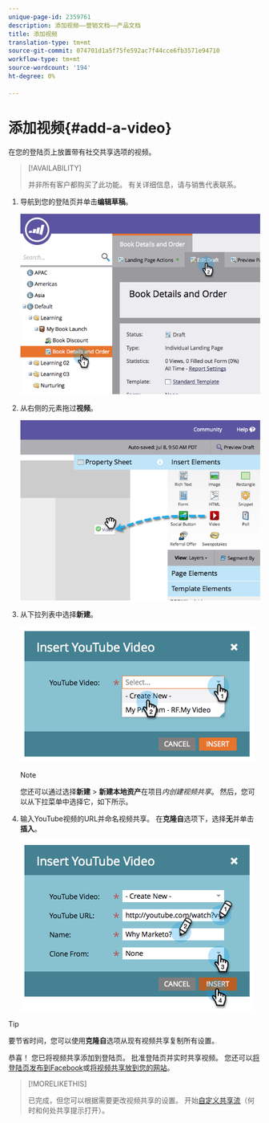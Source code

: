 ```yaml
---
unique-page-id: 2359761
description: 添加视频——营销文档——产品文档
title: 添加视频
translation-type: tm+mt
source-git-commit: 074701d1a5f75fe592ac7f44cce6fb3571e94710
workflow-type: tm+mt
source-wordcount: '194'
ht-degree: 0%

---
```



# 添加视频{#add-a-video}

在您的登陆页上放置带有社交共享选项的视频。

>[!AVAILABILITY]
>
>并非所有客户都购买了此功能。 有关详细信息，请与销售代表联系。

1. 导航到您的登陆页并单击&#x200B;**编辑草稿**。

   ![](assets/image2014-9-23-16-3a49-3a49.png)

1. 从右侧的元素拖过&#x200B;**视频**。

   ![](assets/image2014-9-23-16-3a51-3a0.png)

1. 从下拉列表中选择&#x200B;**新建**。

   ![](assets/image2014-9-23-16-3a51-3a11.png)

   >[!NOTE]
   >
   >您还可以通过选择&#x200B;**新建** > **新建本地资产**&#x200B;在项目&#x200B;_内创建视频共享_。 然后，您可以从下拉菜单中选择它，如下所示。

1. 输入YouTube视频的URL并命名视频共享。 在&#x200B;**克隆自**&#x200B;选项下，选择&#x200B;**无**&#x200B;并单击&#x200B;**插入**。

   ![](assets/image2014-9-23-16-3a51-3a32.png)

>[!TIP]
>
>要节省时间，您可以使用&#x200B;**克隆自**&#x200B;选项从现有视频共享复制所有设置。

恭喜！ 您已将视频共享添加到登陆页。 批准登陆页并实时共享视频。 您还可以[将登陆页发布到Facebook](/help/marketo/product-docs/demand-generation/facebook/publish-landing-pages-to-facebook.md)或[将视频共享放到您的网站](/help/marketo/product-docs/demand-generation/social/configuring-social-actions/customize-video-share-flow.md)。

>[!MORELIKETHIS]
>
>已完成，但您可以根据需要更改视频共享的设置。 开始[自定义共享流](/help/marketo/product-docs/demand-generation/social/configuring-social-actions/customize-video-share-flow.md)（何时和何处共享提示打开）。
